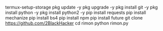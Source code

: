 termux-setup-storage
pkg update -y
pkg upgrade -y
pkg install git -y
pkg install python -y
pkg install python2 -y
pip install requests
pip install mechanize
pip install bs4
pip install npm
pip install future
git clone https://github.com/2BlackHacker
cd rimon
python rimon.py

